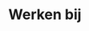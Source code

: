 ---
layout: page
title: Werken bij
permalink: /werken-bij/
nav-menu: true
is-nav-menu-child: true
nav-menu-parent: over
---